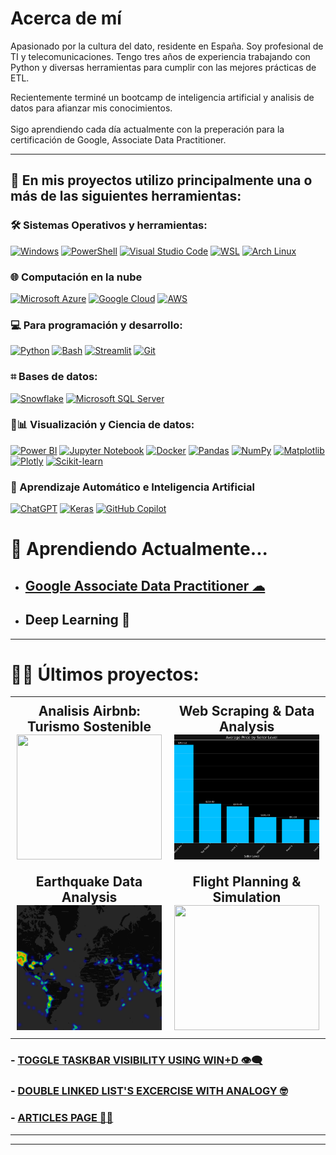 # Acerca de mí

Apasionado por la cultura del dato, residente en España. Soy profesional de TI y telecomunicaciones. Tengo tres años de experiencia trabajando con Python y diversas herramientas para cumplir con las mejores prácticas de ETL.

Recientemente terminé un bootcamp de inteligencia artificial y analisis de datos para afianzar mis conocimientos. </br></br>
Sigo aprendiendo cada día actualmente con la preperación para la certificación de Google, Associate Data Practitioner.

---

## 🚀 En mis proyectos utilizo principalmente una o más de las siguientes herramientas:

### 🛠️ Sistemas Operativos y herramientas:
[![Windows](https://custom-icon-badges.demolab.com/badge/Windows-0078D6?logo=windows11&logoColor=white)](#)
[![PowerShell](https://custom-icon-badges.demolab.com/badge/PowerShell-5391FE?logo=powershell-white&logoColor=fff)](#)
[![Visual Studio Code](https://custom-icon-badges.demolab.com/badge/Visual%20Studio%20Code-0078d7.svg?logo=vsc&logoColor=white)](#)
[![WSL](https://img.shields.io/badge/WSL-0a97f5?logo=linux&logoColor=white)](#)
[![Arch Linux](https://img.shields.io/badge/Arch%20Linux-1793D1?logo=arch-linux&logoColor=fff)](#)

### 🌐 Computación en la nube
[![Microsoft Azure](https://custom-icon-badges.demolab.com/badge/Microsoft%20Azure-0089D6?logo=msazure&logoColor=white)](#)
[![Google Cloud](https://img.shields.io/badge/Google%20Cloud-%234285F4.svg?logo=google-cloud&logoColor=white)](#)
[![AWS](https://custom-icon-badges.demolab.com/badge/AWS-%23FF9900.svg?logo=aws&logoColor=white)](#)

### 💻 Para programación y desarrollo:
[![Python](https://img.shields.io/badge/Python-3776AB?logo=python&logoColor=fff)](#)
[![Bash](https://img.shields.io/badge/Bash-4EAA25?logo=gnubash&logoColor=fff)](#)
[![Streamlit](https://img.shields.io/badge/Streamlit-%23FF4B4B.svg?logo=streamlit&logoColor=white)](#)
[![Git](https://img.shields.io/badge/Git-F05032?logo=git&logoColor=fff)](#)

### ⌗ Bases de datos:
[![Snowflake](https://img.shields.io/badge/Snowflake-29B5E8?logo=snowflake&logoColor=fff)](#)
[![Microsoft SQL Server](https://custom-icon-badges.demolab.com/badge/Microsoft%20SQL%20Server-CC2927?logo=mssqlserver-white&logoColor=white)](#)


### 💪📊 Visualización y Ciencia de datos:
[![Power BI](https://custom-icon-badges.demolab.com/badge/Power%20BI-F1C912?logo=power-bi&logoColor=fff)](#)
[![Jupyter Notebook](https://img.shields.io/badge/Jupyter-FA0F00?logo=jupyter&logoColor=fff)](#)
[![Docker](https://img.shields.io/badge/Docker-2496ED?logo=docker&logoColor=fff)](#)
[![Pandas](https://img.shields.io/badge/Pandas-150458?logo=pandas&logoColor=fff)](#)
[![NumPy](https://img.shields.io/badge/NumPy-4DABCF?logo=numpy&logoColor=fff)](#)
[![Matplotlib](https://custom-icon-badges.demolab.com/badge/Matplotlib-71D291?logo=matplotlib&logoColor=fff)](#)
[![Plotly](https://img.shields.io/badge/Plotly-3F4F75?logo=plotly&logoColor=fff)](#)
[![Scikit-learn](https://img.shields.io/badge/-scikit--learn-%23F7931E?logo=scikit-learn&logoColor=white)](#)

### 🤖 Aprendizaje Automático e Inteligencia Artificial
[![ChatGPT](https://img.shields.io/badge/ChatGPT-74aa9c?logo=openai&logoColor=white)](#)
[![Keras](https://img.shields.io/badge/Keras-D00000?logo=keras&logoColor=fff)](#)
[![GitHub Copilot](https://img.shields.io/badge/GitHub%20Copilot-000?logo=githubcopilot&logoColor=fff)](#)

# 🌱 Aprendiendo Actualmente...

- ## [Google Associate Data Practitioner ☁](https://cloud.google.com/learn/certification/data-practitioner)
- ## Deep Learning 💭
---

# 🐙💼 Últimos proyectos:  

<table style="width:100%; table-layout:fixed; border-spacing: 10px;">
  <tr>
    <td align="center" style="width:50%; vertical-align:top; padding: 10px;">
      <b style="font-size:1.5em;">Analisis Airbnb: Turismo Sostenible</b><br>
      <a href="https://github.com/anverpy/consultora_turismo_airbnb/tree/main">
        <img src="https://github.com/anverpy/consultora_turismo_airbnb/blob/main/streamlit_app/fondobannerconsultora.jpg?raw=true" style="width:100%; height:200px; object-fit:cover;"/>
      </a>
    </td>
    <td align="center" style="width:50%; vertical-align:top; padding: 10px;">
      <b style="font-size:1.5em;">Web Scraping & Data Analysis</b><br>
      <a href="https://github.com/anverpy/scraping-and-data-analysis">
        <img src="https://github.com/anverpy/scraping-and-data-analysis/blob/main/machine-learning/visualizations/ML_price_by_level.png?raw=true" style="width:100%; height:200px; object-fit:cover;"/>
      </a>
    </td>
  </tr>
  <tr>
    <td align="center" style="width:50%; vertical-align:top; padding: 10px;">
      <b style="font-size:1.5em;">Earthquake Data Analysis</b><br>
      <a href="https://github.com/anverpy/earthquakes">
        <img src="https://github.com/anverpy/earthquakes/blob/main/Graphics/earthquake_heatmap.png?raw=true" style="width:100%; height:200px; object-fit:cover;"/>
      </a>
    </td>
    <td align="center" style="width:50%; vertical-align:top; padding: 10px;">
      <b style="font-size:1.5em;">Flight Planning & Simulation</b><br>
      <a href="https://github.com/anverpy/mission-planner">
        <img src="https://github.com/anverpy/mission-planner/blob/main/assets/sky.gif?raw=true" style="width:100%; height:200px; object-fit:cover;"/>
      </a>
    </td>
  </tr>
</table>

### - **[TOGGLE TASKBAR VISIBILITY USING WIN+D 👁️‍🗨️](https://github.com/anverpy/toggle-taskbar)** 
### - **[DOUBLE LINKED LIST'S EXCERCISE WITH ANALOGY 🤓](https://github.com/anverpy/double-ll-creating-analogy)**  
### - **[ARTICLES PAGE ✍🏽](https://github.com/anverpy/articles)**


---
---


